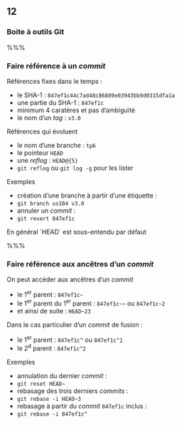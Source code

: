 <!-- .slide: data-background-image="images/logo-git.png" data-background-size="600px" class="chapter" -->
## 12
### Boite à outils Git


%%%


<!-- .slide: data-background-image="images/logo-git.png" data-background-size="600px" class="slide" -->
### Faire référence à un *commit*

Références fixes dans le temps :
 - le SHA-1 : `847ef1c44c7ad48c86889e03943bb9d0315dfa1a`
 - une partie du SHA-1 : `847ef1c`
  - minimum 4 caratères et pas d’ambiguïté
 - le nom d’un *tag* : `v3.0`
 
Références qui évoluent
 - le nom d’une branche : `tp6`
 - le pointeur `HEAD`
 - une *reflog* : `HEAD@{5}`
  - `git reflog` ou `git log -g` pour les lister

Exemples
 - création d’une branche à partir d’une étiquette :
  - `git branch us104 v3.0`
 - annuler un *commit* :
  - `git revert 847ef1c`

<!-- .element: class="icon idea" -->En général `HEAD` est sous-entendu par défaut

%%%


<!-- .slide: data-background-image="images/logo-git.png" data-background-size="600px" class="slide" -->
### Faire référence aux ancêtres d’un *commit*

On peut accéder aux ancêtres d’un *commit*
 - le 1<sup>er</sup> parent : `847ef1c~`
 - le 1<sup>er</sup> parent du 1<sup>er</sup> parent : `847ef1c~~` ou `847ef1c~2`
  - et ainsi de suite : `HEAD~23`

Dans le cas particulier d’un *commit* de fusion :
 - le 1<sup>er</sup> parent : `847ef1c^` ou `847ef1c^1`
 - le 2<sup>d</sup> parent : `847ef1c^2`

Exemples
 - annulation du dernier *commit* :
  - `git reset HEAD~`
 - rebasage des trois derniers *commits* :
  - `git rebase -i HEAD~3`
 - rebasage à partir du *commit* `847ef1c` inclus :
  - `git rebase -i 847ef1c^`
